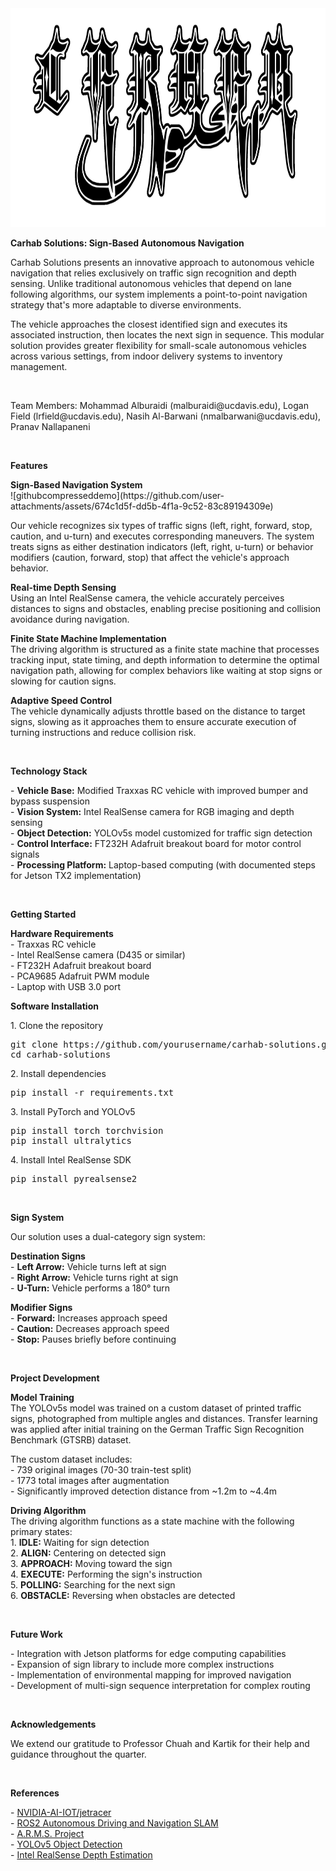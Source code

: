 <img src="metallogo.png" alt="Carhab Solutions Logo" width="1000" height="350">
<p><strong>Carhab Solutions: Sign-Based Autonomous Navigation</strong></p>
<p>Carhab Solutions presents an innovative approach to autonomous vehicle navigation that relies exclusively on traffic sign recognition and depth sensing. Unlike traditional autonomous vehicles that depend on lane following algorithms, our system implements a point-to-point navigation strategy that's more adaptable to diverse environments.</p>
<p>The vehicle approaches the closest identified sign and executes its associated instruction, then locates the next sign in sequence. This modular solution provides greater flexibility for small-scale autonomous vehicles across various settings, from indoor delivery systems to inventory management.</p>
<br>
<p>Team Members: Mohammad Alburaidi (malburaidi@ucdavis.edu), Logan Field (lrfield@ucdavis.edu), Nasih Al-Barwani (nmalbarwani@ucdavis.edu), Pranav Nallapaneni</p>
<br>
<p><strong>Features</strong></p>
<p><strong>Sign-Based Navigation System</strong><br>
![githubcompresseddemo](https://github.com/user-attachments/assets/674c1d5f-dd5b-4f1a-9c52-83c89194309e)

Our vehicle recognizes six types of traffic signs (left, right, forward, stop, caution, and u-turn) and executes corresponding maneuvers. The system treats signs as either destination indicators (left, right, u-turn) or behavior modifiers (caution, forward, stop) that affect the vehicle's approach behavior.</p>
<p><strong>Real-time Depth Sensing</strong><br>
Using an Intel RealSense camera, the vehicle accurately perceives distances to signs and obstacles, enabling precise positioning and collision avoidance during navigation.</p>
<p><strong>Finite State Machine Implementation</strong><br>
The driving algorithm is structured as a finite state machine that processes tracking input, state timing, and depth information to determine the optimal navigation path, allowing for complex behaviors like waiting at stop signs or slowing for caution signs.</p>
<p><strong>Adaptive Speed Control</strong><br>
The vehicle dynamically adjusts throttle based on the distance to target signs, slowing as it approaches them to ensure accurate execution of turning instructions and reduce collision risk.</p>
<br>
<p><strong>Technology Stack</strong></p>
<p>
- <strong>Vehicle Base:</strong> Modified Traxxas RC vehicle with improved bumper and bypass suspension<br>
- <strong>Vision System:</strong> Intel RealSense camera for RGB imaging and depth sensing<br>
- <strong>Object Detection:</strong> YOLOv5s model customized for traffic sign detection<br>
- <strong>Control Interface:</strong> FT232H Adafruit breakout board for motor control signals<br>
- <strong>Processing Platform:</strong> Laptop-based computing (with documented steps for Jetson TX2 implementation)
</p>
<br>
<p><strong>Getting Started</strong></p>
<p><strong>Hardware Requirements</strong>
<br>
- Traxxas RC vehicle<br>
- Intel RealSense camera (D435 or similar)<br>
- FT232H Adafruit breakout board<br>
- PCA9685 Adafruit PWM module<br>
- Laptop with USB 3.0 port
</p>
<p><strong>Software Installation</strong></p>
<p>1. Clone the repository</p>
<pre>
git clone https://github.com/yourusername/carhab-solutions.git
cd carhab-solutions
</pre>
<p>2. Install dependencies</p>
<pre>
pip install -r requirements.txt
</pre>
<p>3. Install PyTorch and YOLOv5</p>
<pre>
pip install torch torchvision
pip install ultralytics
</pre>
<p>4. Install Intel RealSense SDK</p>
<pre>
pip install pyrealsense2
</pre>
<br>
<p><strong>Sign System</strong></p>
<p>Our solution uses a dual-category sign system:</p>
<p><strong>Destination Signs</strong><br>
- <strong>Left Arrow:</strong> Vehicle turns left at sign<br>
- <strong>Right Arrow:</strong> Vehicle turns right at sign<br>
- <strong>U-Turn:</strong> Vehicle performs a 180° turn</p>
<p><strong>Modifier Signs</strong><br>
- <strong>Forward:</strong> Increases approach speed<br>
- <strong>Caution:</strong> Decreases approach speed<br>
- <strong>Stop:</strong> Pauses briefly before continuing</p>
<br>
<p><strong>Project Development</strong></p>
<p><strong>Model Training</strong><br>
The YOLOv5s model was trained on a custom dataset of printed traffic signs, photographed from multiple angles and distances. Transfer learning was applied after initial training on the German Traffic Sign Recognition Benchmark (GTSRB) dataset.</p>
<p>The custom dataset includes:<br>
- 739 original images (70-30 train-test split)<br>
- 1773 total images after augmentation<br>
- Significantly improved detection distance from ~1.2m to ~4.4m</p>
<p><strong>Driving Algorithm</strong><br>
The driving algorithm functions as a state machine with the following primary states:<br>
1. <strong>IDLE:</strong> Waiting for sign detection<br>
2. <strong>ALIGN:</strong> Centering on detected sign<br>
3. <strong>APPROACH:</strong> Moving toward the sign<br>
4. <strong>EXECUTE:</strong> Performing the sign's instruction<br>
5. <strong>POLLING:</strong> Searching for the next sign<br>
6. <strong>OBSTACLE:</strong> Reversing when obstacles are detected</p>
<br>
<p><strong>Future Work</strong></p>
<p>
- Integration with Jetson platforms for edge computing capabilities<br>
- Expansion of sign library to include more complex instructions<br>
- Implementation of environmental mapping for improved navigation<br>
- Development of multi-sign sequence interpretation for complex routing
</p>
<br>
<p><strong>Acknowledgements</strong></p>
<p>We extend our gratitude to Professor Chuah and Kartik for their help and guidance throughout the quarter.</p>
<br>
<p><strong>References</strong></p>
<p>
- <a href="https://github.com/NVIDIA-AI-IOT/jetracer">NVIDIA-AI-IOT/jetracer</a><br>
- <a href="https://github.com/noshluk2/ROS2-Autonomous-Driving-and-Navigation-SLAM-with-TurtleBot3">ROS2 Autonomous Driving and Navigation SLAM</a><br>
- <a href="https://github.com/Just-Jacksone/ARMS/tree/main">A.R.M.S. Project</a><br>
- <a href="https://github.com/ultralytics/yolov5">YOLOv5 Object Detection</a><br>
- <a href="https://medium.com/@jithin8mathew/estimating-depth-for-yolov5-object-detection-bounding-boxes-using-intel-realsense-depth-camera-a0be955e579a">Intel RealSense Depth Estimation</a>
</p>
